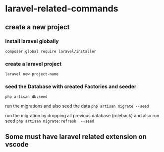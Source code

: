 # laravel-related-commands

## create a new project

### install laravel globally
`composer global require laravel/installer`
### create a laravel project
`laravel new project-name`


### seed the Database with created Factories and seeder
`php artisan db:seed`

run the migrations and also seed the data
`php artisan migrate --seed`

run the migration by dropping all previous database (roleback) and also run seed
`php artisan migrate:refresh  --seed`

## Some must have laravel related extension on vscode

